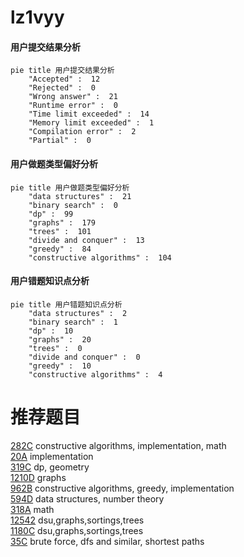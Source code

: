 # lz1vyy

<!-- tabs:start -->



#### **用户提交结果分析**

```mermaid
pie title 用户提交结果分析
    "Accepted" :  12
    "Rejected" :  0
    "Wrong answer" :  21
    "Runtime error" :  0
    "Time limit exceeded" :  14
    "Memory limit exceeded" :  1
    "Compilation error" :  2
    "Partial" :  0
```

#### **用户做题类型偏好分析**

```mermaid
pie title 用户做题类型偏好分析
    "data structures" :  21
    "binary search" :  0
    "dp" :  99
    "graphs" :  179
    "trees" :  101
    "divide and conquer" :  13
    "greedy" :  84
    "constructive algorithms" :  104
```
#### **用户错题知识点分析**

```mermaid
pie title 用户错题知识点分析
    "data structures" :  2
    "binary search" :  1
    "dp" :  10
    "graphs" :  20
    "trees" :  0
    "divide and conquer" :  0
    "greedy" :  10
    "constructive algorithms" :  4
```



<!-- tabs:end -->
# 推荐题目
[282C](https://codeforces.com/contest/282/problem/C)		constructive algorithms,
                        implementation,
                        math		  
[20A](https://codeforces.com/contest/20/problem/A)		implementation		  
[319C](https://codeforces.com/contest/319/problem/C)		dp,
                        geometry		  
[1210D](https://codeforces.com/contest/1210/problem/D)		graphs		  
[962B](https://codeforces.com/contest/962/problem/B)		constructive algorithms,
                        greedy,
                        implementation		  
[594D](https://codeforces.com/contest/594/problem/D)		data structures,
                        number theory		  
[318A](https://codeforces.com/contest/318/problem/A)		math		  
[12542](https://codeforces.com/contest/1254/problem/2)		dsu,graphs,sortings,trees		  
[1180C](https://codeforces.com/contest/1180/problem/C)		dsu,graphs,sortings,trees		  
[35C](https://codeforces.com/contest/35/problem/C)		brute force,
                        dfs and similar,
                        shortest paths		  

